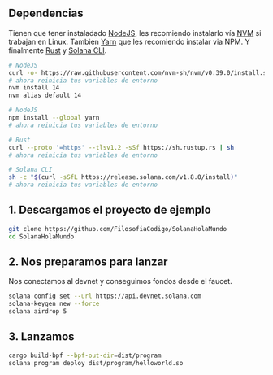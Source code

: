 ## Dependencias

Tienen que tener instaladado [NodeJS](https://nodejs.org/es/), les recomiendo instalarlo vía [NVM](https://github.com/nvm-sh/nvm#installing-and-updating) si trabajan en Linux. Tambien [Yarn](https://classic.yarnpkg.com/lang/en/docs/install/#debian-stable) que les recomiendo instalar via NPM. Y finalmente [Rust](https://www.rust-lang.org/tools/install) y [Solana CLI](https://docs.solana.com/cli/install-solana-cli-tools).

```bash
# NodeJS
curl -o- https://raw.githubusercontent.com/nvm-sh/nvm/v0.39.0/install.sh | bash
# ahora reinicia tus variables de entorno
nvm install 14
nvm alias default 14

# NodeJS
npm install --global yarn
# ahora reinicia tus variables de entorno

# Rust
curl --proto '=https' --tlsv1.2 -sSf https://sh.rustup.rs | sh
# ahora reinicia tus variables de entorno

# Solana CLI
sh -c "$(curl -sSfL https://release.solana.com/v1.8.0/install)"
# ahora reinicia tus variables de entorno
```

## 1. Descargamos el proyecto de ejemplo

```bash
git clone https://github.com/FilosofiaCodigo/SolanaHolaMundo
cd SolanaHolaMundo
```

## 2. Nos preparamos para lanzar

Nos conectamos al devnet y conseguimos fondos desde el faucet.

```bash
solana config set --url https://api.devnet.solana.com
solana-keygen new --force
solana airdrop 5 
```

## 3. Lanzamos

```bash
cargo build-bpf --bpf-out-dir=dist/program
solana program deploy dist/program/helloworld.so
```
